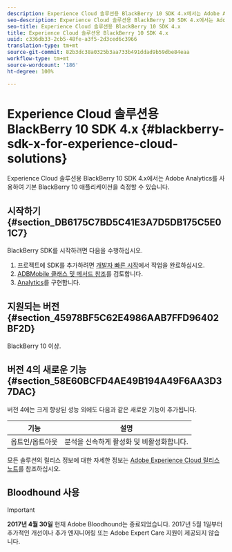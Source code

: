 ```yaml
---
description: Experience Cloud 솔루션용 BlackBerry 10 SDK 4.x에서는 Adobe Analytics를 사용하여 기본 BlackBerry 10 애플리케이션을 측정할 수 있습니다.
seo-description: Experience Cloud 솔루션용 BlackBerry 10 SDK 4.x에서는 Adobe Analytics를 사용하여 기본 BlackBerry 10 애플리케이션을 측정할 수 있습니다.
seo-title: Experience Cloud 솔루션용 BlackBerry 10 SDK 4.x
title: Experience Cloud 솔루션용 BlackBerry 10 SDK 4.x
uuid: c336db33-2cb5-48fe-a3f5-2d3ced6c3966
translation-type: tm+mt
source-git-commit: 82b3dc38a0325b3aa733b491ddad9b59dbe84eaa
workflow-type: tm+mt
source-wordcount: '186'
ht-degree: 100%

---
```



# Experience Cloud 솔루션용 BlackBerry 10 SDK 4.x {#blackberry-sdk-x-for-experience-cloud-solutions}

Experience Cloud 솔루션용 BlackBerry 10 SDK 4.x에서는 Adobe Analytics를 사용하여 기본 BlackBerry 10 애플리케이션을 측정할 수 있습니다.

## 시작하기 {#section_DB6175C7BD5C41E3A7D5DB175C5E01C7}

BlackBerry SDK를 시작하려면 다음을 수행하십시오.

1. 프로젝트에 SDK를 추가하려면 [개발자 빠른 시작](/help/blackberry/dev-qs.md)에서 작업을 완료하십시오.
1. [ADBMobile 클래스 및 메서드 참조](/help/blackberry/methods.md)를 검토합니다.
1. [Analytics](/help/blackberry/analytics.md)를 구현합니다.

## 지원되는 버전 {#section_45978BF5C62E4986AAB7FFD96402BF2D}

BlackBerry 10 이상.

## 버전 4의 새로운 기능 {#section_58E60BCFD4AE49B194A49F6AA3D37DAC}

버전 4에는 크게 향상된 성능 외에도 다음과 같은 새로운 기능이 추가됩니다.

| 기능 | 설명 |
|--- |--- |
| 옵트인/옵트아웃 | 분석을 신속하게 활성화 및 비활성화합니다. |

모든 솔루션의 릴리스 정보에 대한 자세한 정보는 [Adobe Experience Cloud 릴리스 노트](https://docs.adobe.com/content/help/ko-KR/release-notes/experience-cloud/current.html)를 참조하십시오.

## Bloodhound 사용

>[!IMPORTANT]
>
>**2017년 4월 30일** 현재 Adobe Bloodhound는 종료되었습니다. 2017년 5월 1일부터 추가적인 개선이나 추가 엔지니어링 또는 Adobe Expert Care 지원이 제공되지 않습니다.
